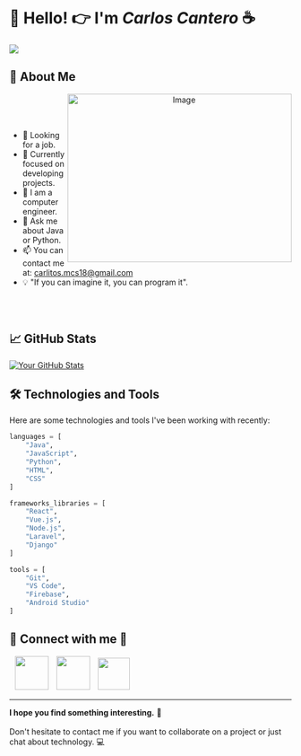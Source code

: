 # 👋 Hello! 👉 I'm *Carlos Cantero* ☕

<img src="https://i.imgur.com/EPiZtcd.png">

## 🚀 About Me

<a target="_blank" align="center">
<img src="https://img.freepik.com/foto-gratis/juego-personajes-anime-esteticos_23-2151560698.jpg?t=st=1725485098~exp=1725488698~hmac=e75b2c8544a698a712cfa680cdade566471b01cea0ff486211f64521fd45bf5a&w=996" alt="Image" align="right"  height="300" width="400">
</a>

<br/>
<br/>
<br/>

- 🔭 Looking for a job.
- 🌱 Currently focused on developing projects.
- 💼 I am a computer engineer.
- 💬 Ask me about Java or Python.
- 📫 You can contact me at: carlitos.mcs18@gmail.com
- 💡 "If you can imagine it, you can program it".

<br/>
<br/>


## 📈 GitHub Stats

[![Your GitHub Stats](https://github-readme-stats.vercel.app/api?username=carloscantero11&show_icons=true&theme=radical)](https://github.com/carloscantero11)


## 🛠️ Technologies and Tools
Here are some technologies and tools I've been working with recently:

```python
languages = [
    "Java",
    "JavaScript",
    "Python",
    "HTML",
    "CSS"
]

frameworks_libraries = [
    "React",
    "Vue.js",
    "Node.js",
    "Laravel",
    "Django"
]

tools = [
    "Git",
    "VS Code",
    "Firebase",
    "Android Studio"
]
```

## 🤝 Connect with me  💜
<a style="margin-left: 10px;"  target="_blank" href="https://www.linkedin.com/in/carlos-cantero-130120307/">
<img src="https://img.icons8.com/?size=100&id=114445&format=png&color=000000" height="60" width="60"></a>

<a style="margin-left: 10px;"  target="_blank" href="https://www.instagram.com/carloscantero11?igsh=MXRhZG5uNWVpZ3QyNw==/">
<img src="https://img.icons8.com/?size=100&id=Xy10Jcu1L2Su&format=png&color=000000" height="60" width="60"></a>

<a style="margin-left: 10px;"  target="_blank" href="https://github.com/carloscantero11">
<img src="https://img.icons8.com/?size=100&id=H7MxfKOr1WFr&format=png&color=000000" height="57" width="57"></a>

---
**I hope you find something interesting.** 📌
<br/>
<br/>
Don't hesitate to contact me if you want to collaborate on a project or just chat about technology. 💻
